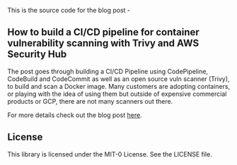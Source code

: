 
This is the source code for the blog post - 
## How to build a CI/CD pipeline for container vulnerability scanning with Trivy and AWS Security Hub

The post goes through building a CI/CD Pipeline using CodePipeline, CodeBuild and CodeCommit as well as an open source vuln scanner (Trivy), to build and scan a Docker image. Many customers are adopting containers, or playing with the idea of using them but outside of expensive commercial products or GCP, there are not many scanners out there.

For more details check out the blog post [here](https://aws.amazon.com/blogs/security/how-to-build-ci-cd-pipeline-container-vulnerability-scanning-trivy-and-aws-security-hub/).

## License

This library is licensed under the MIT-0 License. See the LICENSE file.


